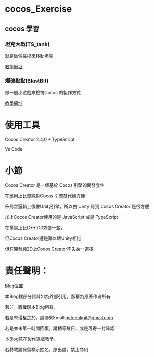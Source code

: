 # cocos_Exercise

## cocos 學習

### 坦克大戰(TS_tank)

就是做個搖桿來移動坦克

[教學網址](https://www.bilibili.com/video/BV1JE411D7C5?p=7)

### 爆破點點(BlastBit)

做一個小遊戲來檢視Cocos 的製作方式

[教學網址](https://www.bilibili.com/video/BV1CE411k78J?p=2)

# 使用工具

Cocos Creator 2.4.0 + TypeScript

Vs Code

# 小節

Cocos Creator 是一個基於 Cocos 引擎的開發套件

在應用上比單純對Cocos 引擎敲代碼方便

佈局含邏輯上很像Unity引擎，所以由 Unity 跨到 Cocos Creator 是很方便

加上Cocos Creator使用的是 JavaScript 或是 TypeScript

在撰寫上比C++ C#方便一些，

但Cocos Creator還是難以跟Unity相比

但在開發純2D上Cocos Creator不失為一選擇



# 責任聲明：

[Blog位置](https://peterlukgit.github.io/)

本Blog裡部分資料如為外部引用，版權為原著作者所有

若非，版權歸本Blog所有，

若是有侵權之於，請聯繫Emall:peterlukgit@gmail.com

若是並未第一時間回復，請稍等數日，或是再寄一封確認

本Blog意在製作遊戲教學，

若轉載請保留標示姓名，原出處，禁止商用